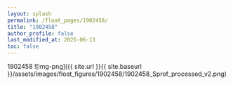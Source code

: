 ```yaml
---
layout: splash
permalink: /float_pages/1902458/
title: "1902458"
author_profile: false
last_modified_at: 2025-06-13
toc: false
---
```

 
1902458
![img-png]({{ site.url }}{{ site.baseurl }}/assets/images/float_figures/1902458/1902458_Sprof_processed_v2.png)